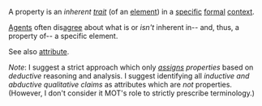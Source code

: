 A property is an *inherent [trait](https://github.com/gcassel/Modular-Organization-Terminology/blob/master/terms/trait.md)* (of an [element](https://github.com/gcassel/Modular-Organization-Terminology/blob/master/terms/element.md)) in a [specific](https://github.com/gcassel/Modular-Organization-Terminology/blob/master/terms/specific.md) [formal](https://github.com/gcassel/Modular-Organization-Terminology/blob/master/terms/form.md) [context](https://github.com/gcassel/Modular-Organization-Terminology/blob/master/terms/context.md).
		
[Agents](https://github.com/gcassel/Modular-Organization-Terminology/blob/master/terms/agent.md) often dis[agree](https://github.com/gcassel/Modular-Organization-Terminology/blob/master/terms/agreement.md) about what is or *isn't* inherent in-- and, thus, a property of-- a specific element.

See also [attribute](https://github.com/gcassel/Modular-Organization-Terminology/blob/master/terms/attribute.md).

*Note*:  I suggest a strict approach which only *[assigns](https://github.com/gcassel/Modular-Organization-Terminology/blob/master/terms/assign.md) properties* based on *deductive* reasoning and analysis.  I suggest identifying all *inductive and abductive qualitative claims* as attributes which are *not* properties.   (However, I don't consider it MOT's role to strictly prescribe terminology.) 
